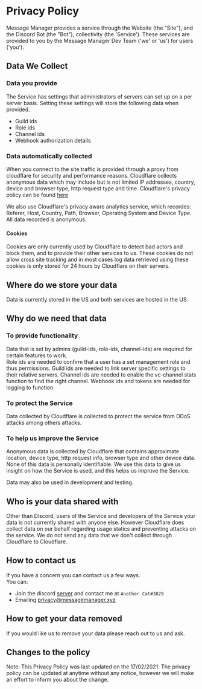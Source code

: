 # Privacy Policy

Message Manager provides a service through the Website (the "Site"), and the Discord Bot (the "Bot"), collectivity (the 'Service'). These services are provided to you by the Message Manager Dev Team ('we' or 'us') for users ('you').

## Data We Collect

### Data you provide

The Service has settings that administrators of servers can set up on a per server basis. Setting these settings will store the following data when provided.

- Guild ids
- Role ids
- Channel ids
- Webhook authorization details

### Data automatically collected

When you connect to the site traffic is provided through a proxy from cloudflare for security and performance reasons. Cloudflare collects anonymous data which may include but is not limited IP addresses, country, device and browser type, http request type and time. Cloudflare's privacy policy can be found [here](https://www.cloudflare.com/privacy)

We also use Cloudflare's privacy aware analytics service, which recordes: Referer, Host, Country, Path, Browser, Operating System and Device Type. All data recorded is anonymous.


#### Cookies

Cookies are only currently used by Cloudflare to detect bad actors and block them, and to provide their other services to us. These cookies do not allow cross site tracking and in most cases log data retrieved using these cookies is only stored for 24 hours by Cloudflare on their servers.

## Where do we store your data

Data is currently stored in the US and both services are hosted in the US.

## Why do we need that data

### To provide functionality

Data that is set by admins (guild-ids, role-ids, channel-ids) are required for certain features to work.  
Role ids are needed to confirm that a user has a set management role and thus permissions.
Guild ids are needed to link server specific settings to their relative servers.
Channel ids are needed to enable the vc-channel stats function to find the right channel.
Webhook ids and tokens are needed for logging to function

### To protect the Service

Data collected by Cloudflare is collected to protect the service from DDoS attacks among others attacks.

### To help us improve the Service

Anonymous data is collected by Cloudflare that contains approximate location, device type, http request info, browser type and other device data. None of this data is personally identifiable. We use this data to give us insight on how the Service is used, and this helps us improve the Service.

Data may also be used in development and testing.

## Who is your data shared with

Other than Discord, users of the Service and developers of the Service your data is not currently shared with anyone else. However Cloudflare does collect data on our behalf regarding usage statics and preventing attacks on the service. We do not send any data that we don't collect through Cloudflare to Cloudflare.

## How to contact us

If you have a concern you can contact us a few ways.  
You can:

- Join the discord [server](https://discord.gg/xFZu29t) and contact me at `Another Cat#3829`
- Emailing [privacy@messagemanager.xyz](mailto:privacy@messagemanager.xyz)

## How to get your data removed

If you would like us to remove your data please reach out to us and ask.

## Changes to the policy

Note: This Privacy Policy was last updated on the 17/02/2021. The privacy policy can be updated at anytime without any notice, however we will make an effort to inform you about the change.
